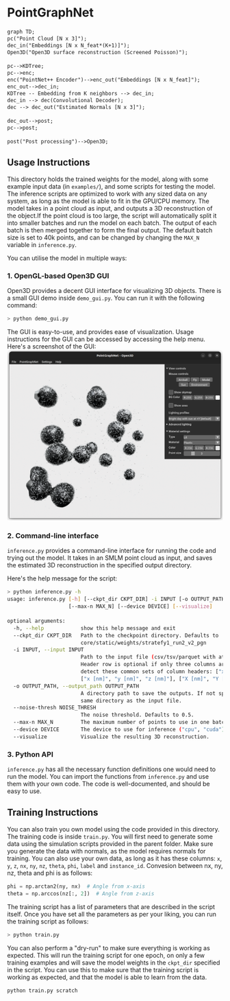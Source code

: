 # PointGraphNet

```mermaid
graph TD;
pc("Point Cloud [N x 3]");
dec_in("Embeddings [N x N_feat*(K+1)]");
Open3D("Open3D surface reconstruction (Screened Poisson)");

pc-->KDTree;
pc-->enc;
enc("PointNet++ Encoder")-->enc_out("Embeddings [N x N_feat]");
enc_out-->dec_in;
KDTree -- Embedding from K neighbors --> dec_in;
dec_in --> dec(Convolutional Decoder);
dec --> dec_out("Estimated Normals [N x 3]");

dec_out-->post;
pc-->post;

post("Post processing")-->Open3D;

```

## Usage Instructions
This directory holds the trained weights for the model, along with some example input data (in `examples/`), and some scripts for testing the model. 
The inference scripts are optimized to work with any sized data on any system, as long as the model is able to fit in the GPU/CPU memory. The model takes in a point cloud as input, and outputs a 3D reconstruction of the object.If the point cloud is too large, the script will automatically split it into smaller batches and run the model on each batch. The output of each batch is then merged together to form the final output. The default batch size is set to 40k points, and can be changed by changing the `MAX_N` variable in `inference.py`.

You can utilise the model in multiple ways:

### 1. OpenGL-based Open3D GUI
Open3D provides a decent GUI interface for visualizing 3D objects. There is a small GUI demo inside `demo_gui.py`. You can run it with the following command:
```bash
> python demo_gui.py
```

The GUI is easy-to-use, and provides ease of visualization. Usage instructions for the GUI can be accessed by accessing the help menu. Here's a screenshot of the GUI:
![GUI Demo](core/static/gui.png)

### 2. Command-line interface
`inference.py` provides a command-line interface for running the code and trying out the model. It takes in an SMLM point cloud as input, and saves the estimated 3D reconstruction in the specified output directory.

Here's the help message for the script:
```bash
> python inference.py -h
usage: inference.py [-h] [--ckpt_dir CKPT_DIR] -i INPUT [-o OUTPUT_PATH] [--noise-thresh NOISE_THRESH]
                    [--max-n MAX_N] [--device DEVICE] [--visualize]

optional arguments:
  -h, --help            show this help message and exit
  --ckpt_dir CKPT_DIR   Path to the checkpoint directory. Defaults to
                        core/static/weights/stratefy1_run2_v2_pgn
  -i INPUT, --input INPUT
                        Path to the input file (csv/tsv/parquet with at least three columns: x, y, z).
                        Header row is optional if only three columns are present. Can automatically
                        detect these common sets of column headers: ["x", "y", "z"], ["X", "Y", "Z"],
                        ["x [nm]", "y [nm]", "z [nm]"], ["X [nm]", "Y [nm]", "Z [nm]"]
  -o OUTPUT_PATH, --output_path OUTPUT_PATH
                        A directory path to save the outputs. If not specified, will be saved in the
                        same directory as the input file.
  --noise-thresh NOISE_THRESH
                        The noise threshold. Defaults to 0.5.
  --max-n MAX_N         The maximum number of points to use in one batch. Defaults to 100k.
  --device DEVICE       The device to use for inference ("cpu", "cuda"). Defaults to "cuda".
  --visualize           Visualize the resulting 3D reconstruction.
```

### 3. Python API
`inference.py` has all the necessary function definitions one would need to run the model. You can import the functions from `inference.py` and use them with your own code. The code is well-documented, and should be easy to use.

## Training Instructions
You can also train you own model using the code provided in this directory. The training code is inside `train.py`. You will first need to generate some data using the simulation scripts provided in the parent folder. Make sure you generate the data with normals, as the model requires normals for training. You can also use your own data, as long as it has these columns: `x`, `y`, `z`, `nx`, `ny`, `nz`, `theta`, `phi`, `label` and `instance_id`. Convesion between nx, ny, nz, theta and phi is as follows:
```python
phi = np.arctan2(ny, nx)  # Angle from x-axis
theta = np.arccos(nz[:, 2])  # Angle from z-axis
```

The training script has a list of parameters that are described in the script itself. Once you have set all the parameters as per your liking, you can run the training script as follows:
```bash
> python train.py
```

You can also perform a "dry-run" to make sure everything is working as expected. This will run the training script for one epoch, on only a few training examples and will save the model weights in the `ckpt_dir` specified in the script. You can use this to make sure that the training script is working as expected, and that the model is able to learn from the data.
```bash
python train.py scratch
```

